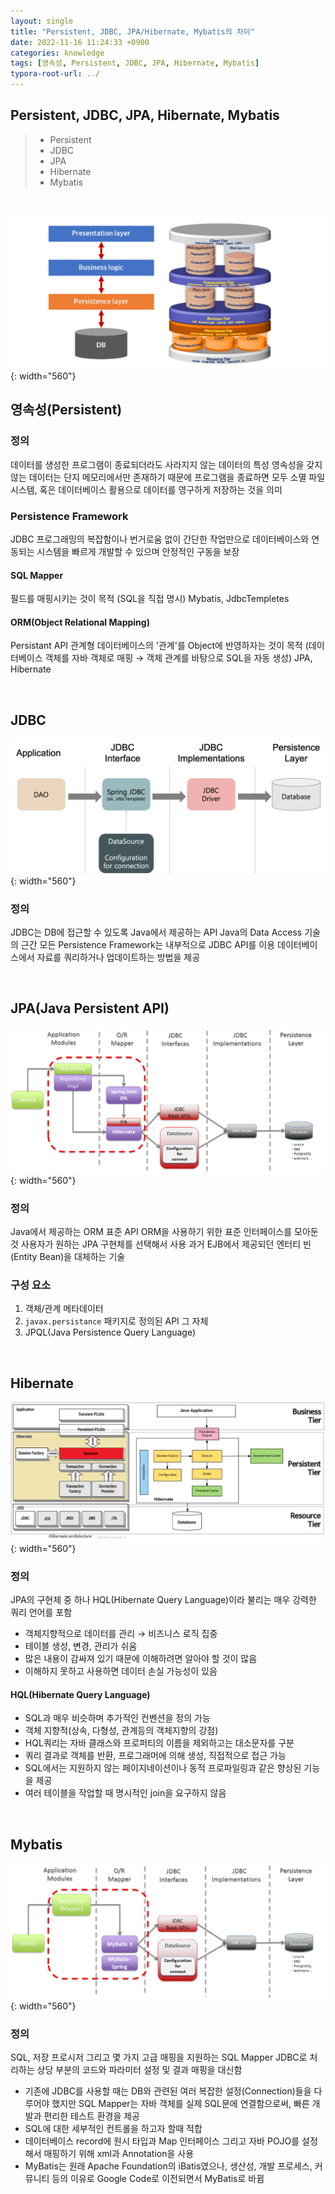 ```yaml
---
layout: single
title: "Persistent, JDBC, JPA/Hibernate, Mybatis의 차이"
date: 2022-11-16 11:24:33 +0900
categories: knowledge
tags: [영속성, Persistent, JDBC, JPA, Hibernate, Mybatis]
typora-root-url: ../
---
```



## Persistent, JDBC, JPA, Hibernate, Mybatis
> - Persistent
> - JDBC
> - JPA
> - Hibernate
> - Mybatis

<br>

![spring-jdbc-layer](/images/2022-11-16-differ-persistent-jdbc-jpa-mybatis/spring-jdbc-layer.png){: width="560"}

## 영속성(Persistent)

### 정의

데이터를 생성한 프로그램이 종료되더라도 사라지지 않는 데이터의 특성
영속성을 갖지 않는 데이터는 단지 메모리에서만 존재하기 때문에 프로그램을 종료하면 모두 소멸
파일 시스템, 혹은 데이터베이스 활용으로 데이터를 영구하게 저장하는 것을 의미

### Persistence Framework

JDBC 프로그래밍의 복잡함이나 번거로움 없이 간단한 작업만으로 데이터베이스와 연동되는 시스템을 빠르게 개발할 수 있으며 안정적인 구동을 보장

#### SQL Mapper

필드를 매핑시키는 것이 목적
(SQL을 직접 명시)
Mybatis, JdbcTempletes

#### ORM(Object Relational Mapping)

Persistant API
관계형 데이터베이스의 '관계'를 Object에 반영하자는 것이 목적
(데이터베이스 객체를 자바 객체로 매핑 → 객체 관계를 바탕으로 SQL을 자동 생성)
JPA, Hibernate


<br>

## JDBC

![spring-jdbc-architecture](/images/2022-11-16-differ-persistent-jdbc-jpa-mybatis/spring-jdbc-architecture.png){: width="560"}

### 정의

JDBC는 DB에 접근할 수 있도록 Java에서 제공하는 API
Java의 Data Access 기술의 근간
모든 Persistence Framework는 내부적으로 JDBC API를 이용
데이터베이스에서 자료를 쿼리하거나 업데이트하는 방법을 제공

<br>

## JPA(Java Persistent API)

![spring-jpa-architecture](/images/2022-11-16-differ-persistent-jdbc-jpa-mybatis/spring-jpa-architecture.png){: width="560"}

### 정의

Java에서 제공하는 ORM 표준 API
ORM을 사용하기 위한 표준 인터페이스를 모아둔 것
사용자가 원하는 JPA 구현체를 선택해서 사용
과거 EJB에서 제공되던 엔터티 빈(Entity Bean)을 대체하는 기술

### 구성 요소

1. 객체/관계 메타데이터
2. `javax.persistance` 패키지로 정의된 API 그 자체
3. JPQL(Java Persistence Query Language)

<br>

## Hibernate

![spring-hibernate-architecture](/images/2022-11-16-differ-persistent-jdbc-jpa-mybatis/spring-hibernate-architecture.png){: width="560"}

### 정의

JPA의 구현체 중 하나
HQL(Hibernate Query Language)이라 불리는 매우 강력한 쿼리 언어를 포함

- 객체지향적으로 데이터를 관리 → 비즈니스 로직 집중
- 테이블 생성, 변경, 관리가 쉬움
- 많은 내용이 감싸져 있기 때문에 이해하려면 알아야 할 것이 많음
- 이해하지 못하고 사용하면 데이터 손실 가능성이 있음

#### HQL(Hibernate Query Language)

- SQL과 매우 비슷하며 추가적인 컨벤션을 정의 가능
- 객체 지향적(상속, 다형성, 관계등의 객체지향의 강점) 
- HQL쿼리는 자바 클래스와 프로퍼티의 이름을 제외하고는 대소문자를 구분
- 쿼리 결과로 객체를 반환, 프로그래머에 의해 생성, 직접적으로 접근 가능
- SQL에서는 지원하지 않는 페이지네이션이나 동적 프로파일링과 같은 향상된 기능을 제공
- 여러 테이블을 작업할 때 명시적인 join을 요구하지 않음

<br>

## Mybatis

![spring-mybatis-architecture](/images/2022-11-16-differ-persistent-jdbc-jpa-mybatis/spring-mybatis-architecture.png){: width="560"}

### 정의

SQL, 저장 프로시저 그리고 몇 가지 고급 매핑을 지원하는 SQL Mapper
JDBC로 처리하는 상당 부분의 코드와 파라미터 설정 및 결과 매핑을 대신함
- 기존에 JDBC를 사용할 때는 DB와 관련된 여러 복잡한 설정(Connection)들을 다루어야 했지만 SQL Mapper는 자바 객체를 실제 SQL문에 연결함으로써, 빠른 개발과 편리한 테스트 환경을 제공
- SQL에 대한 세부적인 컨트롤을 하고자 할때 적합
- 데이터베이스 record에 원시 타입과 Map 인터페이스 그리고 자바 POJO를 설정해서 매핑하기 위해 xml과 Annotation을 사용
- MyBatis는 원래 Apache Foundation의 iBatis였으나, 생산성, 개발 프로세스, 커뮤니티 등의 이유로 Google Code로 이전되면서 MyBatis로 바뀜

<br>
